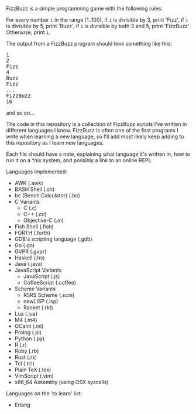 FizzBuzz is a simple programming game with the following rules:

For every number `i` in the range [1..100], if `i` is divisible by 3, print 'Fizz', if `i` is divisible by 5, print 'Buzz', if `i` is divisible by both 3 and 5, print 'FizzBuzz'. Otherwise, print `i`.

The output from a FizzBuzz program should look something like this:

<pre>
1
2
Fizz
4
Buzz
Fizz
...
FizzBuzz
16
</pre>

and so on...

The code in this repository is a collection of FizzBuzz scripts 
I've written in different languages I know. 
FizzBuzz is often one of the first programs I write
when learning a new language, so I'll 
add most likely keep adding to this repository
as I learn new languages.

Each file should have a note, explaining what language it's written in,
how to run it on a \*nix system, and possibly a link to an online REPL.

Languages Implemented:
* AWK (.awk)
* BASH Shell (.sh)
* bc (Bench Calculator) (.bc)
* C Variants 
  * C (.c)
  * C++ (.cc)
  * Objective-C (.m)
* Fish Shell (.fish)
* FORTH (.forth)
* GDB's scripting language (.gdb)
* Go (.go)
* GVPR (.gvpr)
* Haskell (.hs)
* Java (.java)
* JavaScript Variants
  * JavaScript (.js)
  * CoffeeScript (.coffee)
* Scheme Variants
  * R5RS Scheme (.scm)
  * newLISP (.lsp)
  * Racket (.rkt)
* Lua (.lua)
* M4 (.m4)
* OCaml (.ml)
* Prolog (.pl)
* Python (.py)
* R (.r)
* Ruby (.rb)
* Rust (.rs)
* Tcl (.tcl)
* Plain TeX (.tex)
* VimScript (.vim)
* x86\_64 Assembly (using OSX syscalls)

Languages on the 'to learn' list:
* Erlang
